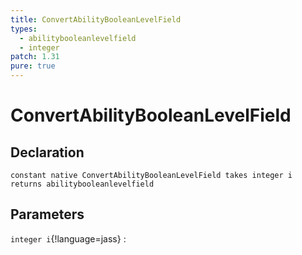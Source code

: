 ```yaml
---
title: ConvertAbilityBooleanLevelField
types:
  - abilitybooleanlevelfield
  - integer
patch: 1.31
pure: true
---
```


# ConvertAbilityBooleanLevelField

## Declaration

```jass
constant native ConvertAbilityBooleanLevelField takes integer i returns abilitybooleanlevelfield
```

## Parameters
`integer i`{!language=jass}
: 
